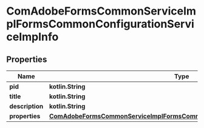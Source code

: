 
# ComAdobeFormsCommonServiceImplFormsCommonConfigurationServiceImpInfo

## Properties
Name | Type | Description | Notes
------------ | ------------- | ------------- | -------------
**pid** | **kotlin.String** |  |  [optional]
**title** | **kotlin.String** |  |  [optional]
**description** | **kotlin.String** |  |  [optional]
**properties** | [**ComAdobeFormsCommonServiceImplFormsCommonConfigurationServiceImpProperties**](ComAdobeFormsCommonServiceImplFormsCommonConfigurationServiceImpProperties.md) |  |  [optional]



